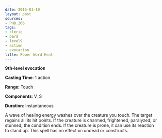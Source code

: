 ```yaml
---
date: 2015-01-10
layout: post
sources:
- PHB.266
tags:
- cleric
- bard
- level9
- action
- evocation
title: Power Word Heal
---
```


**9th-level evocation**

**Casting Time**: 1 action

**Range**: Touch

**Components**: V, S

**Duration**: Instantaneous

A wave of healing energy washes over the creature you touch. The target regains all its hit points. If the creature is charmed, frightened, paralyzed, or stunned, the condition ends. If the creature is prone, it can use its reaction to stand up. This spell has no effect on undead or constructs.
